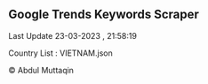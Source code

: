

## Google Trends Keywords Scraper 
 
Last Update 23-03-2023 , 21:58:19

Country List :
VIETNAM.json



© Abdul Muttaqin 

